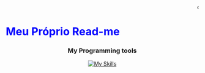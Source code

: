<!DOCTYPE html>
<html lang="pt-br">
<head>
    <meta charset="UTF-8">
    <meta name="viewport" content="width=device-width, initial-scale=1.0">
       
</head>
<body>
    <marquee>oi</marquee>
    <h1 style="color:blue">Meu Próprio Read-me</h1>
    
<div align="center">
  <h3>My Programming tools</h3>

  [![My Skills](https://skillicons.dev/icons?i=html,css,js,postman,github,vscode)](https://skillicons.dev)
</div>
</body>
</html>
